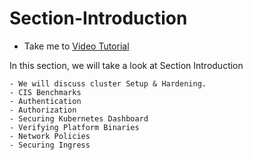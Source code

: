 # Section-Introduction
  - Take me to [Video Tutorial](https://kodekloud.com/topic/section-introduction-10/)


  In this section, we will take a look at Section Introduction

    - We will discuss cluster Setup & Hardening.
    - CIS Benchmarks
    - Authentication
    - Authorization
    - Securing Kubernetes Dashboard
    - Verifying Platform Binaries
    - Network Policies
    - Securing Ingress 
